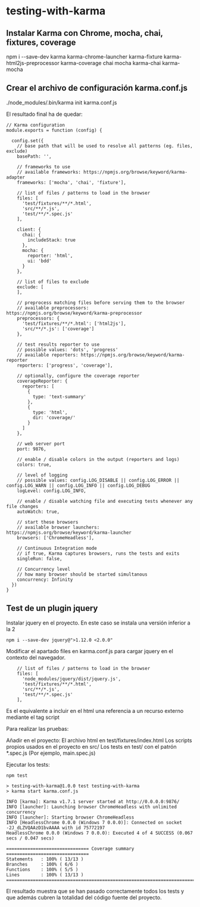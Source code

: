# testing-with-karma

## Instalar Karma con Chrome, mocha, chai, fixtures, coverage

npm i --save-dev karma karma-chrome-launcher karma-fixture karma-html2js-preprocessor karma-coverage chai mocha karma-chai karma-mocha

## Crear el archivo de configuración karma.conf.js

./node_modules/.bin/karma init karma.conf.js

El resultado final ha de quedar:

```
// Karma configuration
module.exports = function (config) {

  config.set({
    // base path that will be used to resolve all patterns (eg. files, exclude)
    basePath: '',

    // frameworks to use
    // available frameworks: https://npmjs.org/browse/keyword/karma-adapter
    frameworks: ['mocha', 'chai', 'fixture'],

    // list of files / patterns to load in the browser
    files: [
      'test/fixtures/**/*.html',
      'src/**/*.js',
      'test/**/*.spec.js'
    ],

    client: {
      chai: {
        includeStack: true
      },
      mocha: {
        reporter: 'html',
        ui: 'bdd'
      }
    },

    // list of files to exclude
    exclude: [
    ],

    // preprocess matching files before serving them to the browser
    // available preprocessors: https://npmjs.org/browse/keyword/karma-preprocessor
    preprocessors: {
      'test/fixtures/**/*.html': ['html2js'],
      'src/**/*.js': ['coverage']
    },

    // test results reporter to use
    // possible values: 'dots', 'progress'
    // available reporters: https://npmjs.org/browse/keyword/karma-reporter
    reporters: ['progress', 'coverage'],

    // optionally, configure the coverage reporter 
    coverageReporter: {
      reporters: [
        {
          type: 'text-summary'
        },
        {
          type: 'html',
          dir: 'coverage/'
        }
      ]
    },

    // web server port
    port: 9876,

    // enable / disable colors in the output (reporters and logs)
    colors: true,

    // level of logging
    // possible values: config.LOG_DISABLE || config.LOG_ERROR || config.LOG_WARN || config.LOG_INFO || config.LOG_DEBUG
    logLevel: config.LOG_INFO,

    // enable / disable watching file and executing tests whenever any file changes
    autoWatch: true,

    // start these browsers
    // available browser launchers: https://npmjs.org/browse/keyword/karma-launcher
    browsers: ['ChromeHeadless'],

    // Continuous Integration mode
    // if true, Karma captures browsers, runs the tests and exits
    singleRun: false,

    // Concurrency level
    // how many browser should be started simultanous
    concurrency: Infinity
  })
}
```

## Test de un plugin jquery

Instalar jquery en el proyecto. En este caso se instala una versión inferior a la 2

```
npm i --save-dev jquery@">1.12.0 <2.0.0"
```

Modificar el apartado files en karma.conf.js para cargar jquery en el contexto del navegador. 

```
    // list of files / patterns to load in the browser
    files: [
      'node_modules/jquery/dist/jquery.js',
      'test/fixtures/**/*.html',
      'src/**/*.js',
      'test/**/*.spec.js'
    ],    
```
    
Es el equivalente a incluir en el html una referencia a un recurso externo mediante el tag script

Para realizar las pruebas: 

Añadir en el proyecto:
El archivo html en test/fixtures/index.html
Los scripts propios usados en el proyecto en src/
Los tests en test/ con el patrón *.spec.js (Por ejemplo, main.spec.js)

Ejecutar los tests:

```
npm test

> testing-with-karma@1.0.0 test testing-with-karma
> karma start karma.conf.js

INFO [karma]: Karma v1.7.1 server started at http://0.0.0.0:9876/
INFO [launcher]: Launching browser ChromeHeadless with unlimited concurrency
INFO [launcher]: Starting browser ChromeHeadless
INFO [HeadlessChrome 0.0.0 (Windows 7 0.0.0)]: Connected on socket -2J_dLZVQAAzD1bvAAAA with id 75772197
HeadlessChrome 0.0.0 (Windows 7 0.0.0): Executed 4 of 4 SUCCESS (0.067 secs / 0.047 secs)

=============================== Coverage summary ===============================
Statements   : 100% ( 13/13 )
Branches     : 100% ( 6/6 )
Functions    : 100% ( 5/5 )
Lines        : 100% ( 13/13 )
================================================================================
```
El resultado muestra que se han pasado correctamente todos los tests y que además cubren la totalidad del código fuente del proyecto.